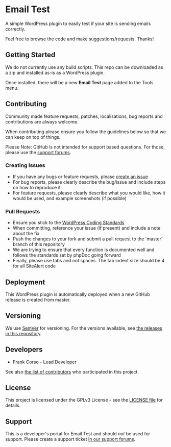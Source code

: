 # Email Test

A simple WordPress plugin to easily test if your site is sending emails correctly.

Feel free to browse the code and make suggestions/requests. Thanks!

## Getting Started

We do not currently use any build scripts. This repo can be downloaded as a zip and installed as-is as a WordPress plugin.

Once installed, there will be a new **Email Test** page added to the Tools menu.

## Contributing

Community made feature requests, patches, localisations, bug reports and contributions are always welcome.

When contributing please ensure you follow the guidelines below so that we can keep on top of things.

Please Note: GitHub is not intended for support based questions. For those, please use the [support forums](https://wordpress.org/plugins/email-test/).

### Creating Issues

* If you have any bugs or feature requests, please [create an issue](https://github.com/SiteAlert/email-test/issues/new)
* For bug reports, please clearly describe the bug/issue and include steps on how to reproduce it
* For feature requests, please clearly describe what you would like, how it would be used, and example screenshots (if possible)

### Pull Requests

* Ensure you stick to the [WordPress Coding Standards](https://codex.wordpress.org/WordPress_Coding_Standards)
* When committing, reference your issue (if present) and include a note about the fix
* Push the changes to your fork and submit a pull request to the 'master' branch of this repository
* We are trying to ensure that every function is documented well and follows the standards set by phpDoc going forward
* Finally, please use tabs and not spaces. The tab indent size should be 4 for all SiteAlert code

## Deployment

This WordPress plugin is automatically deployed when a new GitHub release is created from master.

## Versioning

We use [SemVer](http://semver.org/) for versioning. For the versions available, see [the releases in this repository](https://github.com/SiteAlert/email-test/releases).

## Developers

* Frank Corso - Lead Developer

See also [the list of contributors](https://github.com/SiteAlert/email-test/graphs/contributors) who participated in this project.

## License

This project is licensed under the GPLv3 License - see the [LICENSE file](https://github.com/SiteAlert/email-test/blob/main/LICENSE) for details.

## Support

This is a developer's portal for Email Test and should _not_ be used for support. Please create a support ticket [in our support forums](https://wordpress.org/plugins/email-test/).
